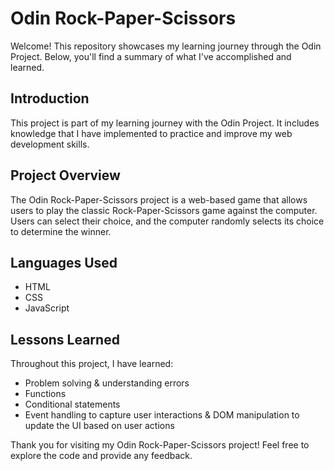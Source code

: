 # Odin Rock-Paper-Scissors

Welcome! This repository showcases my learning journey through the Odin Project. Below, you'll find a summary of what I've accomplished and learned.

## Introduction
This project is part of my learning journey with the Odin Project. It includes knowledge that I have implemented to practice and improve my web development skills.

## Project Overview
The Odin Rock-Paper-Scissors project is a web-based game that allows users to play the classic Rock-Paper-Scissors game against the computer. Users can select their choice, and the computer randomly selects its choice to determine the winner.

## Languages Used
- HTML
- CSS
- JavaScript

## Lessons Learned
Throughout this project, I have learned:
- Problem solving & understanding errors
- Functions
- Conditional statements
- Event handling to capture user interactions & DOM manipulation to update the UI based on user actions

Thank you for visiting my Odin Rock-Paper-Scissors project! Feel free to explore the code and provide any feedback.
